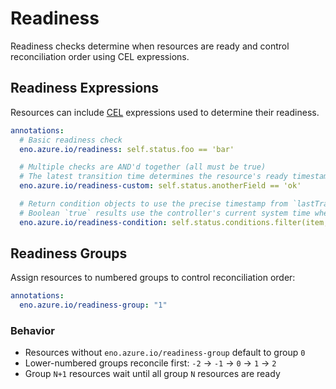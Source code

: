 # Readiness

Readiness checks determine when resources are ready and control reconciliation order using CEL expressions.

## Readiness Expressions

Resources can include [CEL](https://github.com/google/cel-go) expressions used to determine their readiness.

```yaml
annotations:
  # Basic readiness check
  eno.azure.io/readiness: self.status.foo == 'bar'

  # Multiple checks are AND'd together (all must be true)
  # The latest transition time determines the resource's ready timestamp.
  eno.azure.io/readiness-custom: self.status.anotherField == 'ok'

  # Return condition objects to use the precise timestamp from `lastTransitionTime`.
  # Boolean `true` results use the controller's current system time when readiness is first detected.
  eno.azure.io/readiness-condition: self.status.conditions.filter(item, item.type == 'Ready' && item.status == 'True')
```

## Readiness Groups

Assign resources to numbered groups to control reconciliation order:

```yaml
annotations:
  eno.azure.io/readiness-group: "1"
```

### Behavior

- Resources without `eno.azure.io/readiness-group` default to group `0`
- Lower-numbered groups reconcile first: `-2` → `-1` → `0` → `1` → `2`
- Group `N+1` resources wait until all group `N` resources are ready
